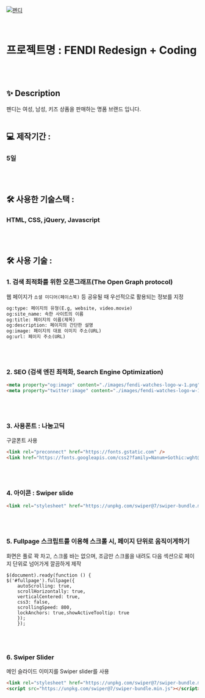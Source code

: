 

[![펜디](https://soyoungday.github.io/fendi_full/images/fendi-watches-logo-w-1.png)](https://soyoungday.github.io/fendi_full/)
<br>
<br>
<br>

# 프로젝트명 : FENDI Redesign + Coding
<br>
<br>

## ✨ Description
펜디는 여성, 남성, 키즈 상품을 판매하는 명품 브랜드 입니다.
<br>
<br>

## 💻 제작기간 : 
### 5일
<br>
<br>

## 🛠 사용한 기술스택 : 
### HTML, CSS, jQuery, Javascript
<br>
<br>

## 🛠 사용 기술 : 
### 1. 검색 최적화를 위한 오픈그래프(The Open Graph protocol)
웹 페이지가 `소셜 미디어(페이스북)` 등 공유될 때 우선적으로 활용되는 정보를 지정

```html
og:type: 페이지의 유형(E.g, website, video.movie)
og:site_name: 속한 사이트의 이름
og:title: 페이지의 이름(제목)
og:description: 페이지의 간단한 설명
og:image: 페이지의 대표 이미지 주소(URL)
og:url: 페이지 주소(URL)
```
<br>
<br>

### 2. SEO (검색 엔진 최적화, Search Engine Optimization)

```html
<meta property="og:image" content="./images/fendi-watches-logo-w-1.png" />
<meta property="twitter:image" content="./images/fendi-watches-logo-w-1.png" />
```
<br>
<br>

### 3. 사용폰트 : 나눔고딕
구글폰트  사용
```html
<link rel="preconnect" href="https://fonts.gstatic.com" />
<link href="https://fonts.googleapis.com/css2?family=Nanum+Gothic:wght@400;700&display=swap" rel="stylesheet" />
```
<br>
<br>

### 4. 아이콘 : Swiper slide

```html
<link rel="stylesheet" href="https://unpkg.com/swiper@7/swiper-bundle.min.css" />
```
<br>
<br>

### 5. Fullpage 스크립트를 이용해 스크롤 시, 페이지 단위로 움직이게하기

화면은 풀로 꽉 차고, 스크롤 바는 없으며, 조금만 스크롤을 내려도 다음 섹션으로 페이지 단위로 넘어가게
깔끔하게 제작
```script
$(document).ready(function () {
$('#fullpage').fullpage({
	autoScrolling: true,
	scrollHorizontally: true,
	verticalCentered: true,
	css3: false,
	scrollingSpeed: 800,
	lockAnchors: true,showActiveTooltip: true
	});
	});
```

<br>
<br>

### 6. Swiper Slider
메인 슬라이드 이미지를 Swiper slider를 사용
```html
<link rel="stylesheet" href="https://unpkg.com/swiper@7/swiper-bundle.min.css" />
<script src="https://unpkg.com/swiper@7/swiper-bundle.min.js"></script>
```


